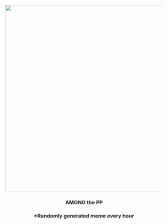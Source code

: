 <p align="center">
        <img src="https://i.redd.it/gdwa404e27r81.gif" width="600" height="600">
        </p>
        <h3 align="center">AMONG the PP</h3>
        <h3 align="center">*Randomly generated meme every hour</h3>
    